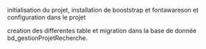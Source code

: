 initialisation du projet, installation de booststrap et fontawareson et configuration dans le projet

creation des differentes table et migration dans la base de donnée bd_gestionProjetRecherche.